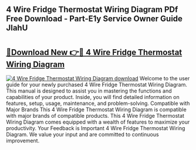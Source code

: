 ## 4 Wire Fridge Thermostat Wiring Diagram PDf Free Download - Part-E1y Service Owner Guide JIahU

# <h2><a href="http://dfuigh.blite.top/?on=4+Wire+Fridge+Thermostat+Wiring+Diagram">🔗Download New 👉🔴 4 Wire Fridge Thermostat Wiring Diagram</a></h2>

[![4 Wire Fridge Thermostat Wiring Diagram download](https://i.imgur.com/lujVjoI.png)](http://dfuigh.blite.top/?on=4+Wire+Fridge+Thermostat+Wiring+Diagram)
Welcome to the user guide for your newly purchased 4 Wire Fridge Thermostat Wiring Diagram. This manual is designed to assist you in mastering the functions and capabilities of your product. Inside, you will find detailed information on features, setup, usage, maintenance, and problem-solving. Compatible with Major Brands This 4 Wire Fridge Thermostat Wiring Diagram is compatible with major brands of compatible products. This 4 Wire Fridge Thermostat Wiring Diagram comes equipped with a wealth of features to maximize your productivity. Your Feedback is Important 4 Wire Fridge Thermostat Wiring Diagram. We value your input and are committed to continuous improvement.
